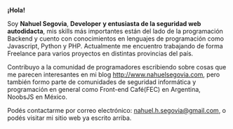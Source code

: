 <b>¡Hola!</b>

Soy <b>Nahuel Segovia</b>, <b>Developer</b> <b>y entusiasta de la seguridad web autodidacta</b>, mis skills más importantes están del lado de la programación Backend y cuento con conocimientos
en lenguajes de programación como Javascript, Python y PHP. Actualmente me encuentro trabajando de forma Freelance para varios proyectos en distintas provincias del país.

Contribuyo a la comunidad de programadores escribiendo sobre cosas que me parecen interesantes en mi blog http://www.nahuelsegovia.com, pero también formo parte de comunidades de seguridad informática y programación en general como Front-end Café(FEC) en Argentina, NoobsJS en México.

Podés contactarme por correo electrónico: nahuel.h.segovia@gmail.com, o podés visitar mi sitio web ya escrito arriba.

